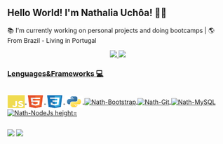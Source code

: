 ## Hello World! I'm Nathalia Uchôa! 👋✨


📚 I'm currently working on personal projects and doing bootcamps | 🌎 From Brazil - Living in Portugal 

<div align="center">
  <a href="https://github.com/nathuchoa">
  <img height="180em" src="https://github-readme-stats.vercel.app/api?username=nathuchoa&show_icons=true&theme=tokyonight&include_all_commits=true&count_private=true"/>
  <img height="180em" src="https://github-readme-stats.vercel.app/api/top-langs/?username=nathuchoa&layout=compact&langs_count=7&theme=tokyonight"/>
</div>

### Lenguages&Frameworks 💻

<div style="display: inline_block"><br>
  <img align="center" alt="Nath-Js" height="30" width="40" src="https://raw.githubusercontent.com/devicons/devicon/master/icons/javascript/javascript-plain.svg">
  <!-- <img align="center" alt="Nath-React" height="30" width="40" src="https://raw.githubusercontent.com/devicons/devicon/master/icons/react/react-original.svg"> -->
  <img align="center" alt="Nath-HTML" height="30" width="40" src="https://raw.githubusercontent.com/devicons/devicon/master/icons/html5/html5-original.svg">
  <img align="center" alt="Nath-CSS" height="30" width="40" src="https://raw.githubusercontent.com/devicons/devicon/master/icons/css3/css3-original.svg">
  <img align="center" alt="Nath-Python" height="30" width="40" src="https://raw.githubusercontent.com/devicons/devicon/master/icons/python/python-original.svg">       
  <img align="center" alt="Nath-Bootstrap" height="30" width="40" src="https://cdn.jsdelivr.net/gh/devicons/devicon/icons/bootstrap/bootstrap-original.svg">
  <!-- <img align="center" alt="Nath-C" height="30" width="40" src="https://cdn.jsdelivr.net/gh/devicons/devicon/icons/c/c-original.svg"> -->
  <img align="center" alt="Nath-Git" height="30" width="40" src="https://cdn.jsdelivr.net/gh/devicons/devicon/icons/git/git-original.svg">
  <img align="center" alt="Nath-MySQL" height="30" width="40" src="https://cdn.jsdelivr.net/gh/devicons/devicon/icons/mysql/mysql-original.svg">
  <img align="center" alt="Nath-NodeJs height="30" width="40" src="https://cdn.jsdelivr.net/gh/devicons/devicon/icons/nodejs/nodejs-original.svg" />
          
          
</div>

##

<div> 
  <a href = "mailto:nathaliaauchoa@gmail.com"><img src="https://img.shields.io/badge/Gmail-D14836?style=for-the-badge&logo=gmail&logoColor=white" target="_blank"></a>
  <a href="https://www.linkedin.com/in/nuchoa" target="_blank"><img src="https://img.shields.io/badge/-LinkedIn-%230077B5?style=for-the-badge&logo=linkedin&logoColor=white" target="_blank"></a> 
</div>
